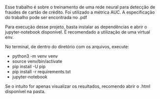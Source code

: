 Esse trabalho é sobre o treinamento de uma rede neural para detecção de fraudes de cartão de crédito. Foi utilizado a métrica AUC. A especificação do trabalho pode ser encontrada no .pdf

Para execução desse projeto, basta instalar as dependências e abrir o jupyter-notebook disponível. É recomendado a utilização de uma virtual env.

No terminal, de dentro do diretório com os arquivos, execute:
- python3 -m venv venv
- source venv/bin/activate
- pip install -U pip
- pip install -r requirements.txt
- jupyter-notebook

Se o intuito for apenas visualizar os resultados, recomendo abrir o .html disponível na pasta.

